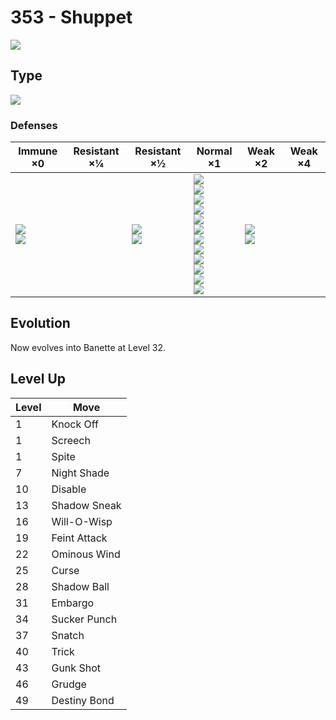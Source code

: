# 353 - Shuppet
![][353]

## Type

![][ghost]

### Defenses

Immune ×0                         | Resistant ×¼ | Resistant ×½                 | Normal ×1                                                                                                                                                                               | Weak ×2                      | Weak ×4 | 
---                               | ---          | ---                          | ---                                                                                                                                                                                     | ---                          | ---     | 
![][normal]<br> ![][fighting]<br> |              | ![][poison]<br> ![][bug]<br> | ![][flying]<br> ![][ground]<br> ![][rock]<br> ![][steel]<br> ![][fire]<br> ![][water]<br> ![][grass]<br> ![][electric]<br> ![][psychic]<br> ![][ice]<br> ![][dragon]<br> ![][fairy]<br> | ![][ghost]<br> ![][dark]<br> |         | 

## Evolution
Now evolves into Banette at Level 32.

## Level Up

Level | Move         | 
---   | ---          | 
1     | Knock Off    | 
1     | Screech      | 
1     | Spite        | 
7     | Night Shade  | 
10    | Disable      | 
13    | Shadow Sneak | 
16    | Will-O-Wisp  | 
19    | Feint Attack | 
22    | Ominous Wind | 
25    | Curse        | 
28    | Shadow Ball  | 
31    | Embargo      | 
34    | Sucker Punch | 
37    | Snatch       | 
40    | Trick        | 
43    | Gunk Shot    | 
46    | Grudge       | 
49    | Destiny Bond | 

[353]: ../img/pokemon/353.png
[normal]: ../img/types/normal.png
[fire]: ../img/types/fire.png
[fighting]: ../img/types/fighting.png
[water]: ../img/types/water.png
[flying]: ../img/types/flying.png
[grass]: ../img/types/grass.png
[poison]: ../img/types/poison.png
[electric]: ../img/types/electric.png
[ground]: ../img/types/ground.png
[psychic]: ../img/types/psychic.png
[rock]: ../img/types/rock.png
[ice]: ../img/types/ice.png
[bug]: ../img/types/bug.png
[dragon]: ../img/types/dragon.png
[ghost]: ../img/types/ghost.png
[dark]: ../img/types/dark.png
[steel]: ../img/types/steel.png
[fairy]: ../img/types/fairy.png
